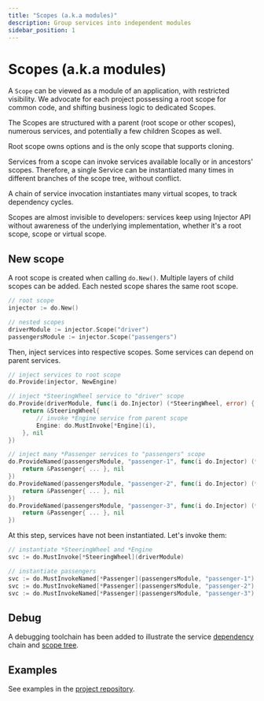 ```yaml
---
title: "Scopes (a.k.a modules)"
description: Group services into independent modules
sidebar_position: 1
---
```


# Scopes (a.k.a modules)

A `Scope` can be viewed as a module of an application, with restricted visibility. We advocate for each project possessing a root scope for common code, and shifting business logic to dedicated Scopes.

The Scopes are structured with a parent (root scope or other scopes), numerous services, and potentially a few children Scopes as well.

Root scope owns options and is the only scope that supports cloning.

Services from a scope can invoke services available locally or in ancestors' scopes. Therefore, a single Service can be instantiated many times in different branches of the scope tree, without conflict.

A chain of service invocation instantiates many virtual scopes, to track dependency cycles.

Scopes are almost invisible to developers: services keep using Injector API without awareness of the underlying implementation, whether it's a root scope, scope or virtual scope.

## New scope

A root scope is created when calling `do.New()`. Multiple layers of child scopes can be added. Each nested scope shares the same root scope.

```go
// root scope
injector := do.New()

// nested scopes
driverModule := injector.Scope("driver")
passengersModule := injector.Scope("passengers")
```

Then, inject services into respective scopes. Some services can depend on parent services.

```go
// inject services to root scope
do.Provide(injector, NewEngine)

// inject *SteeringWheel service to "driver" scope
do.Provide(driverModule, func(i do.Injector) (*SteeringWheel, error) {
    return &SteeringWheel{
        // invoke *Engine service from parent scope
        Engine: do.MustInvoke[*Engine](i),
    }, nil
})

// inject many *Passenger services to "passengers" scope
do.ProvideNamed(passengersModule, "passenger-1", func(i do.Injector) (*Passenger, error) {
    return &Passenger{ ... }, nil
})
do.ProvideNamed(passengersModule, "passenger-2", func(i do.Injector) (*Passenger, error) {
    return &Passenger{ ... }, nil
})
do.ProvideNamed(passengersModule, "passenger-3", func(i do.Injector) (*Passenger, error) {
    return &Passenger{ ... }, nil
})
```

At this step, services have not been instantiated. Let's invoke them:

```go
// instantiate *SteeringWheel and *Engine
svc := do.MustInvoke[*SteeringWheel](driverModule)

// instantiate passengers
svc := do.MustInvokeNamed[*Passenger](passengersModule, "passenger-1")
svc := do.MustInvokeNamed[*Passenger](passengersModule, "passenger-2")
svc := do.MustInvokeNamed[*Passenger](passengersModule, "passenger-3")
```

## Debug

A debugging toolchain has been added to illustrate the service [dependency](../debugging/service-dependencies.md) chain and [scope tree](../debugging/scope-tree.md).

## Examples

See examples in the [project repository](https://github.com/samber/do).
